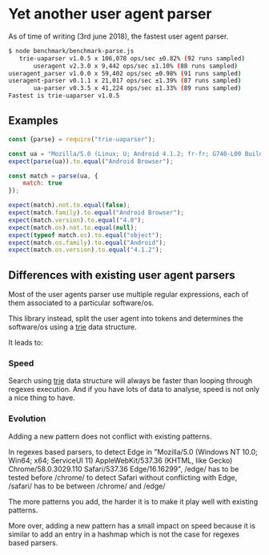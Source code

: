 # Yet another user agent parser

As of time of writing (3rd june 2018), the fastest user agent parser.

```sh
$ node benchmark/benchmark-parse.js
   trie-uaparser v1.0.5 x 106,078 ops/sec ±0.82% (92 runs sampled)
       useragent v2.3.0 x 9,442 ops/sec ±1.10% (88 runs sampled)
useragent_parser v1.0.0 x 59,402 ops/sec ±0.98% (91 runs sampled)
useragent-parser v0.1.1 x 21,017 ops/sec ±1.39% (87 runs sampled)
       ua-parser v0.3.5 x 41,224 ops/sec ±1.33% (89 runs sampled)
Fastest is trie-uaparser v1.0.5
```

## Examples

```js
const {parse} = require("trie-uaparser");

const ua = "Mozilla/5.0 (Linux; U; Android 4.1.2; fr-fr; G740-L00 Build/HuaweiG740-L00) AppleWebKit/534.30 (KHTML, like Gecko) Version/4.0 Mobile Safari/534.30";
expect(parse(ua)).to.equal("Android Browser");

const match = parse(ua, {
    match: true
});

expect(match).not.to.equal(false);
expect(match.family).to.equal("Android Browser");
expect(match.version).to.equal("4.0");
expect(match.os).not.to.equal(null);
expect(typeof match.os).to.equal("object");
expect(match.os.family).to.equal("Android");
expect(match.os.version).to.equal("4.1.2");
```

## Differences with existing user agent parsers

Most of the user agents parser use multiple regular expressions, each of them associated to a particular software/os.

This library instead, split the user agent into tokens and determines the software/os using a [trie](https://en.wikipedia.org/wiki/Trie) data structure.

It leads to:

### Speed

Search using [trie](https://en.wikipedia.org/wiki/Trie) data structure will always be faster than looping through regexes execution. 
And if you have lots of data to analyse, speed is not only a nice thing to have.

### Evolution

Adding a new pattern does not conflict with existing patterns.

In regexes based parsers, 
to detect Edge in "Mozilla/5.0 (Windows NT 10.0; Win64; x64; ServiceUI 11) AppleWebKit/537.36 (KHTML, like Gecko) Chrome/58.0.3029.110 Safari/537.36 Edge/16.16299", 
/edge/ has to be tested before /chrome/ 
to detect Safari without conflicting with Edge, /safari/ has to be between /chrome/ and /edge/ 

The more patterns you add, the harder it is to make it play well with existing patterns.

More over, adding a new pattern has a small impact on speed because it is similar to add an entry in a hashmap which is not the case for regexes based parsers.
